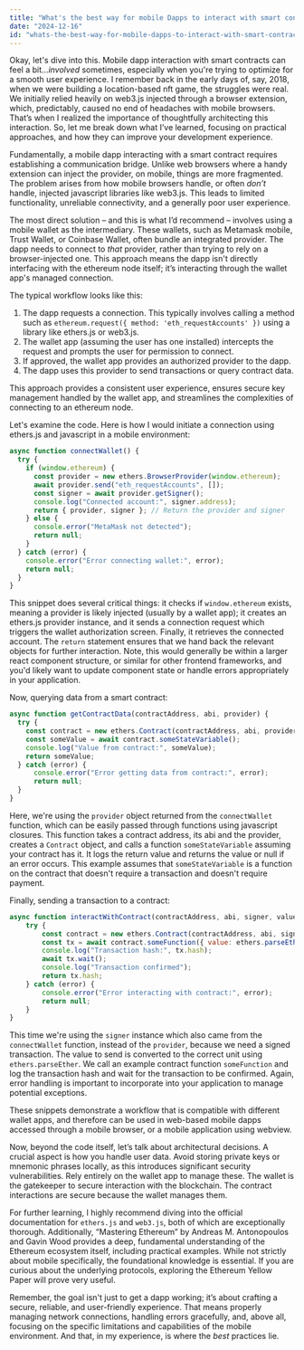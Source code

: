 ```yaml
---
title: "What's the best way for mobile Dapps to interact with smart contracts?"
date: "2024-12-16"
id: "whats-the-best-way-for-mobile-dapps-to-interact-with-smart-contracts"
---
```


Okay, let's dive into this. Mobile dapp interaction with smart contracts can feel a bit…*involved* sometimes, especially when you're trying to optimize for a smooth user experience. I remember back in the early days of, say, 2018, when we were building a location-based nft game, the struggles were real. We initially relied heavily on web3.js injected through a browser extension, which, predictably, caused no end of headaches with mobile browsers. That’s when I realized the importance of thoughtfully architecting this interaction. So, let me break down what I’ve learned, focusing on practical approaches, and how they can improve your development experience.

Fundamentally, a mobile dapp interacting with a smart contract requires establishing a communication bridge. Unlike web browsers where a handy extension can inject the provider, on mobile, things are more fragmented. The problem arises from how mobile browsers handle, or often *don’t* handle, injected javascript libraries like web3.js. This leads to limited functionality, unreliable connectivity, and a generally poor user experience.

The most direct solution – and this is what I’d recommend – involves using a mobile wallet as the intermediary. These wallets, such as Metamask mobile, Trust Wallet, or Coinbase Wallet, often bundle an integrated provider. The dapp needs to connect to *that* provider, rather than trying to rely on a browser-injected one. This approach means the dapp isn't directly interfacing with the ethereum node itself; it’s interacting through the wallet app's managed connection.

The typical workflow looks like this:

1.  The dapp requests a connection. This typically involves calling a method such as `ethereum.request({ method: 'eth_requestAccounts' })` using a library like ethers.js or web3.js.
2.  The wallet app (assuming the user has one installed) intercepts the request and prompts the user for permission to connect.
3.  If approved, the wallet app provides an authorized provider to the dapp.
4.  The dapp uses this provider to send transactions or query contract data.

This approach provides a consistent user experience, ensures secure key management handled by the wallet app, and streamlines the complexities of connecting to an ethereum node.

Let's examine the code. Here is how I would initiate a connection using ethers.js and javascript in a mobile environment:

```javascript
async function connectWallet() {
  try {
    if (window.ethereum) {
      const provider = new ethers.BrowserProvider(window.ethereum);
      await provider.send("eth_requestAccounts", []);
      const signer = await provider.getSigner();
      console.log("Connected account:", signer.address);
      return { provider, signer }; // Return the provider and signer
    } else {
      console.error("MetaMask not detected");
      return null;
    }
  } catch (error) {
    console.error("Error connecting wallet:", error);
    return null;
  }
}
```

This snippet does several critical things: it checks if `window.ethereum` exists, meaning a provider is likely injected (usually by a wallet app); it creates an ethers.js provider instance, and it sends a connection request which triggers the wallet authorization screen. Finally, it retrieves the connected account. The `return` statement ensures that we hand back the relevant objects for further interaction. Note, this would generally be within a larger react component structure, or similar for other frontend frameworks, and you'd likely want to update component state or handle errors appropriately in your application.

Now, querying data from a smart contract:

```javascript
async function getContractData(contractAddress, abi, provider) {
  try {
    const contract = new ethers.Contract(contractAddress, abi, provider);
    const someValue = await contract.someStateVariable();
    console.log("Value from contract:", someValue);
    return someValue;
  } catch (error) {
      console.error("Error getting data from contract:", error);
      return null;
  }
}
```

Here, we're using the `provider` object returned from the `connectWallet` function, which can be easily passed through functions using javascript closures. This function takes a contract address, its abi and the provider, creates a `Contract` object, and calls a function `someStateVariable` assuming your contract has it. It logs the return value and returns the value or null if an error occurs. This example assumes that `someStateVariable` is a function on the contract that doesn't require a transaction and doesn't require payment.

Finally, sending a transaction to a contract:

```javascript
async function interactWithContract(contractAddress, abi, signer, valueToSend) {
    try {
        const contract = new ethers.Contract(contractAddress, abi, signer);
        const tx = await contract.someFunction({ value: ethers.parseEther(valueToSend) }); // Pass value as eth
        console.log("Transaction hash:", tx.hash);
        await tx.wait();
        console.log("Transaction confirmed");
        return tx.hash;
    } catch (error) {
        console.error("Error interacting with contract:", error);
        return null;
    }
}

```

This time we're using the `signer` instance which also came from the `connectWallet` function, instead of the `provider`, because we need a signed transaction. The value to send is converted to the correct unit using `ethers.parseEther`. We call an example contract function `someFunction` and log the transaction hash and wait for the transaction to be confirmed. Again, error handling is important to incorporate into your application to manage potential exceptions.

These snippets demonstrate a workflow that is compatible with different wallet apps, and therefore can be used in web-based mobile dapps accessed through a mobile browser, or a mobile application using webview.

Now, beyond the code itself, let’s talk about architectural decisions. A crucial aspect is how you handle user data. Avoid storing private keys or mnemonic phrases locally, as this introduces significant security vulnerabilities. Rely entirely on the wallet app to manage these. The wallet is the gatekeeper to secure interaction with the blockchain. The contract interactions are secure because the wallet manages them.

For further learning, I highly recommend diving into the official documentation for `ethers.js` and `web3.js`, both of which are exceptionally thorough. Additionally, “Mastering Ethereum” by Andreas M. Antonopoulos and Gavin Wood provides a deep, fundamental understanding of the Ethereum ecosystem itself, including practical examples. While not strictly about mobile specifically, the foundational knowledge is essential. If you are curious about the underlying protocols, exploring the Ethereum Yellow Paper will prove very useful.

Remember, the goal isn't just to get a dapp working; it’s about crafting a secure, reliable, and user-friendly experience. That means properly managing network connections, handling errors gracefully, and, above all, focusing on the specific limitations and capabilities of the mobile environment. And that, in my experience, is where the *best* practices lie.
